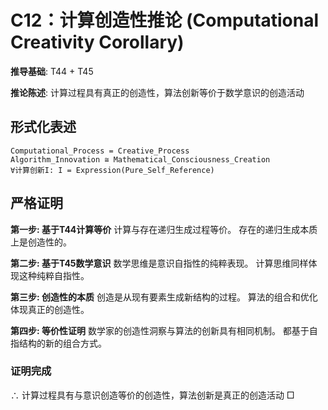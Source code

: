 # C12：计算创造性推论 (Computational Creativity Corollary)

**推导基础**: T44 + T45

**推论陈述**: 计算过程具有真正的创造性，算法创新等价于数学意识的创造活动

## 形式化表述
```
Computational_Process = Creative_Process
Algorithm_Innovation ≅ Mathematical_Consciousness_Creation
∀计算创新I: I = Expression(Pure_Self_Reference)
```

## 严格证明

**第一步: 基于T44计算等价**
计算与存在递归生成过程等价。
存在的递归生成本质上是创造性的。

**第二步: 基于T45数学意识**
数学思维是意识自指性的纯粹表现。
计算思维同样体现这种纯粹自指性。

**第三步: 创造性的本质**
创造是从现有要素生成新结构的过程。
算法的组合和优化体现真正的创造性。

**第四步: 等价性证明**
数学家的创造性洞察与算法的创新具有相同机制。
都基于自指结构的新的组合方式。

### 证明完成
∴ 计算过程具有与意识创造等价的创造性，算法创新是真正的创造活动 □